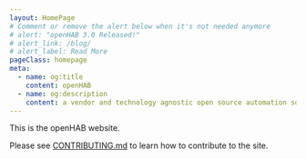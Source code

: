 ```yaml
---
layout: HomePage
# Comment or remove the alert below when it's not needed anymore
# alert: "openHAB 3.0 Released!"
# alert_link: /blog/
# alert_label: Read More
pageClass: homepage
meta:
  - name: og:title
    content: openHAB
  - name: og:description
    content: a vendor and technology agnostic open source automation software for your home
---
```


This is the openHAB website.

Please see [CONTRIBUTING.md](CONTRIBUTING.md) to learn how to contribute to the site.
